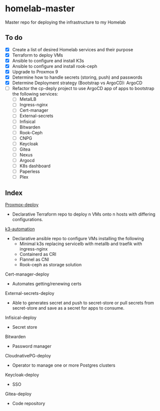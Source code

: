 # homelab-master
Master repo for deploying the infrastructure to my Homelab

## To do
- [x] Create a list of desired Homelab services and their purpose
- [x] Terraform to deploy VMs
- [x] Ansible to configure and install K3s
- [x] Ansible to configure and install rook-ceph
- [x] Upgrade to Proxmox 9
- [x] Determine how to handle secrets (storing, push) and passwords
- [x] Determine Deployment strategy (Bootstrap vs ArgoCD): ArgoCD
- [ ] Refactor the cp-deply project to use ArgoCD app of apps to bootstrap the following services:
  - [ ] MetalLB
  - [ ] Ingress-nginx
  - [ ] Cert-manager
  - [ ] External-secrets
  - [ ] Infisical
  - [ ] Bitwarden
  - [ ] Rook-Ceph
  - [ ] CNPG
  - [ ] Keycloak
  - [ ] Gitea
  - [ ] Nexus
  - [ ] Argocd
  - [ ] K8s dashboard
  - [ ] Paperless
  - [ ] Plex

## Index

[Proxmox-deploy](https://github.com/pukar10/proxmox-deploy)
* Declarative Terraform repo to deploy n VMs onto n hosts with differing configurations.

[k3-automation](https://github.com/pukar10/k3-automation)
* Declarative ansible repo to configure VMs installing the following
  *  Minimal k3s replacing servicelb with metallb and traefik with ingress-nginx
  *  Containerd as CRI
  *  Flannel as CNI
  *  Rook-ceph as storage solution

Cert-manager-deploy
* Automates getting/renewing certs

External-secrets-deploy
* Able to generates secret and push to secret-store or pull secrets from secret-store and save as a secret for apps to consume.

Infisical-deploy
* Secret store

Bitwarden
* Password manager

CloudnativePG-deploy
* Operator to manage one or more Postgres clusters

Keycloak-deploy
* SSO

Gitea-deploy
* Code repository

